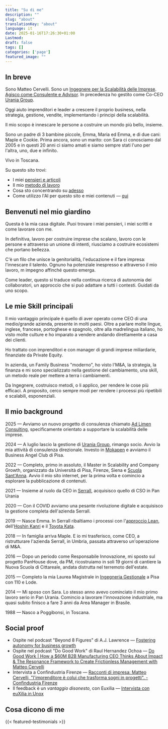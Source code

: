 ```yaml
---
title: "Su di me"
description: ""
slug: "about"
translationKey: "about"
language: it
date: 2025-01-16T17:26:30+01:00
Lastmod: 
draft: false 
tags: []
categories: ['page']
featured_image: ""
---
```

## In breve

Sono Matteo Cervelli. Sono un [Ingegnere per la Scalabilità delle Imprese](/work/business-scalability-engineer). [Agisco come Consulente e Advisor](/work). In precedenza ho gestito come Co-CEO [Urania Group](https://urania.group).

Oggi aiuto imprenditori e leader a crescere il proprio business, nella strategia, gestione, vendite, implementando i principi della scalabilità.

Il mio scopo è innescare le persone a costruire un mondo più bello, insieme.

Sono un padre di 3 bambine piccole, Emma, Maria ed Emma, e di due cani: Maple e Cookie. Prima ancora, sono un marito: con Sara ci conosciamo dal 2005 e in questi 20 anni ci siamo amati e siamo sempre stati l'uno per l'altra, uno, due e infinito.

Vivo in Toscana.

Su questo sito trovi:

- I miei [pensieri e articoli](/posts)
- Il mio [metodo di lavoro](/work)
- Cosa sto concentrando su [adesso](/now)
- Come utilizzo l'AI per questo sito e miei contenuti — [qui](/ai)

## Benvenuti nel mio giardino

Questa è la mia casa digitale. Puoi trovare i miei pensieri, i miei scritti e come lavorare con me.

In definitiva, lavoro per costruire imprese che scalano, lavoro con le persone e attraverso un unione di intenti, riusciamo a costruire ecosistemi che portano bellezza.

C'è un filo che unisce la genitorialità, l'educazione e il fare impresa: l'innescare il talento. Ognuno ha potenziale inespresso e attraverso il mio lavoro, m impegno affinché questo emerga.

Come leader, questo si traduce nella continua ricerca di autonomia dei collaboratori, un approccio che si può adattare a tutti i contesti. Guidati da uno scopo.

## Le mie Skill principali

Il mio vantaggio principale è quello di aver operato come CEO di una medio/grande azienda, presente in molti paesi. Oltre a parlare molte lingue, inglese, francese, portoghese e spagnolo, oltre alla madrelingua italiano, ho visto molte culture e ho imparato a vendere andando direttamente a casa dei clienti.

Ho trattato con imprenditori e con manager di grandi imprese miliardarie, finanziate da Private Equity.

In azienda, un Family Business "moderno", ho visto l'M&A, la strategia, la finanza e mi sono specializzato nella gestione del cambiamento, una skill, un metodo reale per mettere a terra i cambiamenti.

Da Ingegnere, costruisco metodi, o li applico, per rendere le cose più efficaci. A proposito, cerco sempre modi per rendere i processi più ripetibili e scalabili, esponenziali.

## Il mio background

2025 — Avviamo un nuovo progetto di consulenza chiamato [Ad Limen Consulting](https://adlimen.com), specificamente orientato a supportare la scalabilità delle imprese.

2024 — A luglio lascio la gestione di [Urania Group](https://www.urania.group), rimango socio. Avvio la mia attività di consulenza direzionale. Investo in [Mokapen](https://mokapen.it) e avviamo il Business Angel Club di Pisa.

2022 — Completo, primo in assoluto, il Master in Scalability and Company Growth, organizzato da Università di Pisa, Firenze, Siena e [Scuola Sant'Anna](https://www.santannapisa.it/en). Avvio il mio sito internet, per la prima volta e comincio a esplorare la pubblicazione di contenuti.

2021 — Insieme al ruolo da CEO in [Serrall](https://www.serrall.com), acquisisco quello di CSO in Pan Urania

2020 — Con il COVID avviamo una pesante rivoluzione digitale e acquisisco la gestione completa dell'azienda Serrall.

2019 — Nasce Emma. In Serrall ribaltiamo i processi con l'[approccio Lean](https://www.lean.org/explore-lean/what-is-lean/), dell'[Hoshin Kanri](https://kanbanize.com/lean-management/hoshin-kanri/what-is-hoshin-kanri) e il [Toyota Kata](https://www.toyota-global.com/company/toyota_traditions/quality/mar_apr_2008.html).

2018 — In famiglia arriva Maple. E io mi trasferisco, come CEO, a ristrutturare l'azienda Serrall, in Umbria, passata attraverso un'operazione di M&A.

2016 — Dopo un periodo come Responsabile Innovazione, mi sposto sul progetto PanHouse dove, da PM, ricostruiamo in soli 19 giorni di cantiere la Nuova Scuola di Cittareale, andata distrutta nel terremoto dell'estate.

2015 — Completo la mia Laurea Magistrale in [Ingegneria Gestionale](https://www.unipi.it/index.php/english/course/10275) a Pisa con 110 e Lode.

2014 — Mi sposo con Sara. Lo stesso anno avevo cominciato il mio primo lavoro serio in Pan Urania. Comincio a lavorare l'innovazione industriale, ma quasi subito finisco a fare 3 anni da Area Manager in Brasile.

1988 — Nasco a Poggibonsi, in Toscana.

## Social proof

- Ospite nel podcast "Beyond 8 Figures" di A.J. Lawrence — [Fostering autonomy for business growth](https://beyond8figures.com/podcast_episode/fostering-autonomy-for-business-growth-with-matteo-cervelli-urania/)
- Ospite nel podcast "Do Good Work" di Raul Hernandez Ochoa — [Do Good Work | How a $60M B2B Manufacturing CEO Thinks About Impact & The Resonance Framework to Create Frictionless Management with Matteo Cervelli](https://dogoodwork.io/blog/how-a-60m-b2b-manufacturing-ceo-thinks-about-impact-the-resonance-framework-to-create-frictionless-management-with-matteo-cervelli)
- Intervista a Confindustria Firenze — [Racconti di impresa: Matteo Cervelli, "l'imprenditore è colui che trasforma sogni in progetti". - Confindustria Firenze](https://www.confindustriafirenze.it/racconti-di-impresa-matteo-cervelli-limprenditore-e-colui-che-trasforma-sogni-in-progetti/)
- Il feedback è un *vantaggio disonesto*, con Euxilia — [Intervista con euXilia in Unox](https://www.linkedin.com/posts/euxilia_euxilia-performancebypeople-feedbacksystem-activity-7110580430386475008-9FPp)

## Cosa dicono di me

{{< featured-testimonials >}}
